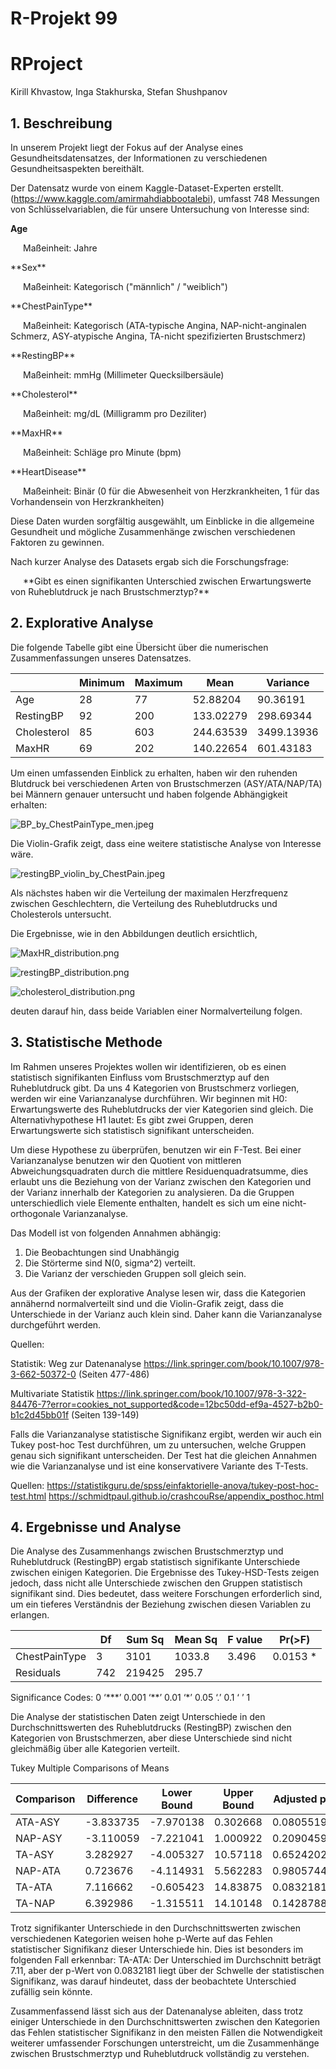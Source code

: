 # R-Projekt 99

RProject
================
Kirill Khvastow, Inga Stakhurska, Stefan Shushpanov

## 1. Beschreibung


In unserem Projekt liegt der Fokus auf der Analyse eines Gesundheitsdatensatzes, 
der Informationen zu verschiedenen Gesundheitsaspekten bereithält. 

Der Datensatz wurde von einem Kaggle-Dataset-Experten erstellt. (https://www.kaggle.com/amirmahdiabbootalebi), 
umfasst 748 Messungen von Schlüsselvariablen, die für unsere Untersuchung von Interesse sind:

**Age**<br>
<p style="text-indent: 20px;">Maßeinheit: Jahre</p> 
**Sex**<br>
<p style="text-indent: 20px;">Maßeinheit: Kategorisch ("männlich" / "weiblich")</p> 
**ChestPainType**<br>
<p style="text-indent: 20px;">Maßeinheit: Kategorisch (ATA-typische Angina, NAP-nicht-anginalen Schmerz, 
                  ASY-atypische Angina, TA-nicht spezifizierten Brustschmerz)</p> 
**RestingBP**<br>
<p style="text-indent: 20px;">Maßeinheit: mmHg (Millimeter Quecksilbersäule)</p> 
**Cholesterol**<br>
<p style="text-indent: 20px;">Maßeinheit: mg/dL (Milligramm pro Deziliter)</p> 
**MaxHR** <br>
<p style="text-indent: 20px;">Maßeinheit: Schläge pro Minute (bpm)</p> 
**HeartDisease** <br>
<p style="text-indent: 20px;">Maßeinheit: Binär (0 für die Abwesenheit von Herzkrankheiten, 1 für das Vorhandensein von Herzkrankheiten)</p> 
    

Diese Daten wurden sorgfältig ausgewählt, um Einblicke in die allgemeine Gesundheit und mögliche 
Zusammenhänge zwischen verschiedenen Faktoren zu gewinnen. 


Nach kurzer Analyse des Datasets ergab sich die Forschungsfrage:<br> 
<p style="text-indent: 20px;">**Gibt es einen signifikanten Unterschied zwischen Erwartungswerte von Ruheblutdruck je nach Brustschmerztyp?**</p> 





## 2. Explorative Analyse

Die folgende Tabelle gibt eine Übersicht über die numerischen Zusammenfassungen unseres Datensatzes.
 
|              | Minimum | Maximum |    Mean    |  Variance  |
| ------------ |---------|---------|------------|------------|
| Age          |   28    |   77    | 52.88204   |  90.36191  |  
| RestingBP    |   92    |   200   | 133.02279  |  298.69344 |
| Cholesterol  |   85    |   603   | 244.63539  |  3499.13936| 
| MaxHR        |   69    |   202   | 140.22654  |  601.43183 |


Um einen umfassenden Einblick zu erhalten, haben wir den ruhenden Blutdruck bei 
verschiedenen Arten von Brustschmerzen (ASY/ATA/NAP/TA) bei Männern genauer untersucht 
und haben folgende Abhängigkeit erhalten:  
        
![BP_by_ChestPainType_men.jpeg](images/BP_by_ChestPainType_men.jpeg)

Die Violin-Grafik zeigt, dass eine weitere statistische Analyse von Interesse wäre. 

![restingBP_violin_by_ChestPain.jpeg](images/restingBP_violin_by_ChestPain.png)

Als nächstes haben wir die Verteilung der maximalen Herzfrequenz zwischen Geschlechtern, 
die Verteilung des Ruheblutdrucks und Cholesterols untersucht.

Die Ergebnisse, wie in den Abbildungen deutlich ersichtlich,

![MaxHR_distribution.png](images/MaxHR_distribution.png)


![restingBP_distribution.png](images/restingBP_distribution.png)
    
    
![cholesterol_distribution.png](images/cholesterol_distribution.png)
    
deuten darauf hin, dass beide Variablen einer Normalverteilung folgen. 




## 3. Statistische Methode

Im Rahmen unseres Projektes wollen wir identifizieren, ob es einen statistisch signifikanten Einfluss vom Brustschmerztyp auf den Ruheblutdruck gibt. Da uns 4 Kategorien von Brustschmerz vorliegen, werden wir eine Varianzanalyse durchführen.
Wir beginnen mit H0: Erwartungswerte des Ruheblutdrucks der vier Kategorien sind gleich.
Die Alternativhypothese H1 lautet: Es gibt zwei Gruppen, deren Erwartungswerte sich statistisch signifikant unterscheiden.

Um diese Hypothese zu überprüfen, benutzen wir ein F-Test. Bei einer Varianzanalyse benutzen wir den Quotient von mittleren Abweichungsquadraten durch die mittlere Residuenquadratsumme, dies erlaubt uns die Beziehung von der Varianz zwischen den Kategorien und der Varianz innerhalb der Kategorien zu analysieren. Da die Gruppen unterschiedlich viele Elemente enthalten, handelt es sich um eine nicht-orthogonale Varianzanalyse.

Das Modell ist von folgenden Annahmen abhängig:
1. Die Beobachtungen sind Unabhängig
2. Die Störterme sind N(0, sigma^2) verteilt.
3. Die Varianz der verschieden Gruppen soll gleich sein.

Aus der Grafiken der explorative Analyse lesen wir, dass die Kategorien annähernd normalverteilt sind und die Violin-Grafik zeigt, dass die Unterschiede in der Varianz auch klein sind. Daher kann die Varianzanalyse durchgeführt werden. 

Quellen: 

Statistik: Weg zur Datenanalyse https://link.springer.com/book/10.1007/978-3-662-50372-0 (Seiten 477-486)

Multivariate Statistik https://link.springer.com/book/10.1007/978-3-322-84476-7?error=cookies_not_supported&code=12bc50dd-ef9a-4527-b2b0-b1c2d45bb01f (Seiten 139-149)


Falls die Varianzanalyse statistische Signifikanz ergibt, werden wir auch ein Tukey post-hoc Test durchführen, um zu untersuchen, welche Gruppen genau sich signifikant unterscheiden. Der Test hat die gleichen Annahmen wie die Varianzanalyse und ist eine konservativere Variante des T-Tests.

Quellen:
https://statistikguru.de/spss/einfaktorielle-anova/tukey-post-hoc-test.html
https://schmidtpaul.github.io/crashcouRse/appendix_posthoc.html




## 4. Ergebnisse und Analyse 


Die Analyse des Zusammenhangs zwischen Brustschmerztyp und Ruheblutdruck (RestingBP) ergab statistisch signifikante Unterschiede zwischen einigen Kategorien. Die Ergebnisse des Tukey-HSD-Tests zeigen jedoch, dass nicht alle Unterschiede zwischen den Gruppen statistisch signifikant sind. Dies bedeutet, dass weitere Forschungen erforderlich sind, um ein tieferes Verständnis der Beziehung zwischen diesen Variablen zu erlangen.




|               | Df  | Sum Sq | Mean Sq | F value | Pr(>F)   |
|---------------|-----|--------|---------|---------|----------|
| ChestPainType | 3   | 3101   | 1033.8  | 3.496   | 0.0153 * |
| Residuals     | 742 | 219425 | 295.7   |         |          |

Significance Codes:
 0 ‘\*\*\*’ 0.001 ‘\*\*’ 0.01 ‘\*’ 0.05 ‘.’ 0.1 ‘ ’ 1

Die Analyse der statistischen Daten zeigt Unterschiede in den Durchschnittswerten des Ruheblutdrucks (RestingBP) zwischen den Kategorien von Brustschmerzen, aber diese Unterschiede sind nicht gleichmäßig über alle Kategorien verteilt.




Tukey Multiple Comparisons of Means

| Comparison | Difference | Lower Bound | Upper Bound | Adjusted p |
|------------|------------|-------------|-------------|------------|
| ATA-ASY    | -3.833735  | -7.970138   | 0.302668    | 0.0805519  |
| NAP-ASY    | -3.110059  | -7.221041   | 1.000922    | 0.2090459  |
| TA-ASY     | 3.282927   | -4.005327   | 10.57118    | 0.6524202  |
| NAP-ATA    | 0.723676   | -4.114931   | 5.562283    | 0.9805744  |
| TA-ATA     | 7.116662   | -0.605423   | 14.83875    | 0.0832181  |
| TA-NAP     | 6.392986   | -1.315511   | 14.10148    | 0.1428788  |


Trotz signifikanter Unterschiede in den Durchschnittswerten zwischen verschiedenen Kategorien weisen hohe p-Werte auf das Fehlen statistischer Signifikanz dieser Unterschiede hin. Dies ist besonders im folgenden Fall erkennbar:
TA-ATA: Der Unterschied im Durchschnitt beträgt 7.11, aber der p-Wert von 0.0832181 liegt über der Schwelle der statistischen Signifikanz, was darauf hindeutet, dass der beobachtete Unterschied zufällig sein könnte.


Zusammenfassend lässt sich aus der Datenanalyse ableiten, dass trotz einiger Unterschiede in den Durchschnittswerten zwischen den Kategorien das Fehlen statistischer Signifikanz in den meisten Fällen die Notwendigkeit weiterer umfassender Forschungen unterstreicht, um die Zusammenhänge zwischen Brustschmerztyp und Ruheblutdruck vollständig zu verstehen.



